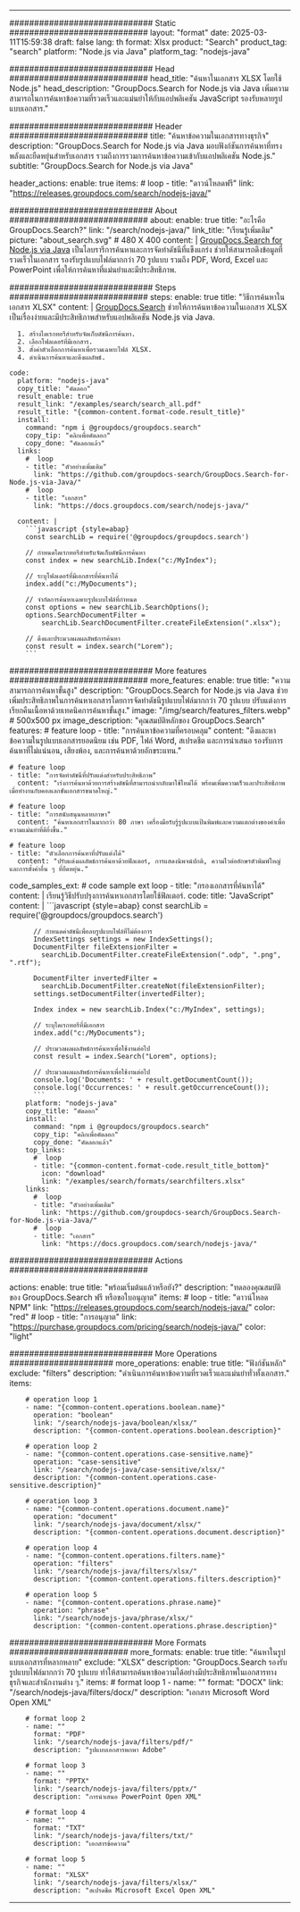 
---
############################# Static ############################
layout: "format"
date:  2025-03-11T15:59:38
draft: false
lang: th
format: Xlsx
product: "Search"
product_tag: "search"
platform: "Node.js via Java"
platform_tag: "nodejs-java"

############################# Head ############################
head_title: "ค้นหาในเอกสาร XLSX โดยใช้ Node.js"
head_description: "GroupDocs.Search for Node.js via Java เพิ่มความสามารถในการค้นหาข้อความที่รวดเร็วและแม่นยำให้กับแอปพลิเคชัน JavaScript รองรับหลายรูปแบบเอกสาร."

############################# Header ############################
title: "ค้นหาข้อความในเอกสารทางธุรกิจ" 
description: "GroupDocs.Search for Node.js via Java มอบฟังก์ชันการค้นหาที่ทรงพลังและยืดหยุ่นสำหรับเอกสาร รวมถึงการรวมการค้นหาข้อความเข้ากับแอปพลิเคชัน Node.js."
subtitle: "GroupDocs.Search for Node.js via Java" 

header_actions:
  enable: true
  items:
    #  loop
    - title: "ดาวน์โหลดฟรี"
      link: "https://releases.groupdocs.com/search/nodejs-java/"
      
############################# About ############################
about:
    enable: true
    title: "อะไรคือ GroupDocs.Search?"
    link: "/search/nodejs-java/"
    link_title: "เรียนรู้เพิ่มเติม"
    picture: "about_search.svg" # 480 X 400
    content: |
       [GroupDocs.Search for Node.js via Java](/search/nodejs-java/) เป็นไลบรารีการค้นหาและการจัดทำดัชนีที่แข็งแกร่ง ช่วยให้สามารถดึงข้อมูลที่รวดเร็วในเอกสาร รองรับรูปแบบไฟล์มากกว่า 70 รูปแบบ รวมถึง PDF, Word, Excel และ PowerPoint เพื่อให้การค้นหาที่แม่นยำและมีประสิทธิภาพ.

############################# Steps ############################
steps:
    enable: true
    title: "วิธีการค้นหาในเอกสาร XLSX"
    content: |
      [GroupDocs.Search](/search/nodejs-java/) ช่วยให้การค้นหาข้อความในเอกสาร XLSX เป็นเรื่องง่ายและมีประสิทธิภาพสำหรับแอปพลิเคชัน Node.js via Java.
      
      1. สร้างไดเรกทอรีสำหรับจัดเก็บดัชนีการค้นหา.
      2. เลือกโฟลเดอร์ที่มีเอกสาร.
      3. ตั้งค่าตัวเลือกการค้นหาเพื่อรวมเฉพาะไฟล์ XLSX.
      4. ดำเนินการค้นหาและดึงผลลัพธ์.
   
    code:
      platform: "nodejs-java"
      copy_title: "คัดลอก"
      result_enable: true
      result_link: "/examples/search/search_all.pdf"
      result_title: "{common-content.format-code.result_title}"
      install:
        command: "npm i @groupdocs/groupdocs.search"
        copy_tip: "คลิกเพื่อคัดลอก"
        copy_done: "คัดลอกแล้ว"
      links:
        #  loop
        - title: "ตัวอย่างเพิ่มเติม"
          link: "https://github.com/groupdocs-search/GroupDocs.Search-for-Node.js-via-Java/"
        #  loop
        - title: "เอกสาร"
          link: "https://docs.groupdocs.com/search/nodejs-java/"
          
      content: |
        ```javascript {style=abap}
        const searchLib = require('@groupdocs/groupdocs.search')

        // กำหนดไดเรกทอรีสำหรับจัดเก็บดัชนีการค้นหา
        const index = new searchLib.Index("c:/MyIndex");

        // ระบุโฟลเดอร์ที่มีเอกสารที่ค้นหาได้
        index.add("c:/MyDocuments");

        // จำกัดการค้นหาเฉพาะรูปแบบไฟล์ที่กำหนด
        const options = new searchLib.SearchOptions();
        options.SearchDocumentFilter = 
            searchLib.SearchDocumentFilter.createFileExtension(".xlsx");

        // ดึงและประมวลผลผลลัพธ์การค้นหา
        const result = index.search("Lorem");
        ```            

############################# More features ############################
more_features:
  enable: true
  title: "ความสามารถการค้นหาขั้นสูง"
  description: "GroupDocs.Search for Node.js via Java ช่วยเพิ่มประสิทธิภาพในการค้นหาเอกสารโดยการจัดทำดัชนีรูปแบบไฟล์มากกว่า 70 รูปแบบ ปรับแต่งการเรียกคืนเนื้อหาด้วยเทคนิคการค้นหาขั้นสูง."
  image: "/img/search/features_filters.webp" # 500x500 px
  image_description: "คุณสมบัติหลักของ GroupDocs.Search"
  features:
    # feature loop
    - title: "การค้นหาข้อความที่ครอบคลุม"
      content: "ดึงและหาข้อความในรูปแบบเอกสารยอดนิยม เช่น PDF, ไฟล์ Word, สเปรดชีต และการนำเสนอ รองรับการค้นหาที่ไม่แน่นอน, เสียงพ้อง, และการค้นหาด้วยอักขระแทน."

    # feature loop
    - title: "การจัดทำดัชนีที่ปรับแต่งสำหรับประสิทธิภาพ"
      content: "เร่งการค้นหาด้วยการสร้างดัชนีที่สามารถนำกลับมาใช้ใหม่ได้ พร้อมเพิ่มความเร็วและประสิทธิภาพเมื่อทำงานกับคอลเลกชันเอกสารขนาดใหญ่."

    # feature loop
    - title: "การสนับสนุนหลายภาษา"
      content: "ค้นหาเอกสารในมากกว่า 80 ภาษา เครื่องมือรับรู้รูปแบบแป้นพิมพ์และความแตกต่างของคำเพื่อความแม่นยำที่ดียิ่งขึ้น."

    # feature loop
    - title: "ตัวเลือกการค้นหาที่ปรับแต่งได้"
      content: "ปรับแต่งผลลัพธ์การค้นหาด้วยฟิลเตอร์, การแสดงนิพจน์ปกติ, ความไวต่ออักษรตัวพิมพ์ใหญ่ และการตั้งค่าอื่น ๆ ที่ยืดหยุ่น."
      
  code_samples_ext:
    # code sample ext loop
    - title: "กรองเอกสารที่ค้นหาได้"
      content: |
        เรียนรู้วิธีปรับปรุงการค้นหาเอกสารโดยใช้ฟิลเตอร์.
      code:
        title: "JavaScript"
        content: |
          ```javascript {style=abap}
          const searchLib = require('@groupdocs/groupdocs.search')
          
          // กำหนดค่าดัชนีเพื่อลบรูปแบบไฟล์ที่ไม่ต้องการ
          IndexSettings settings = new IndexSettings();
          DocumentFilter fileExtensionFilter = 
            searchLib.DocumentFilter.createFileExtension(".odp", ".png", ".rtf");

          DocumentFilter invertedFilter = 
            searchLib.DocumentFilter.createNot(fileExtensionFilter);
          settings.setDocumentFilter(invertedFilter);

          Index index = new searchLib.Index("c:/MyIndex", settings);
              
          // ระบุไดเรกทอรีที่มีเอกสาร
          index.add("c:/MyDocuments");

          // ประมวลผลผลลัพธ์การค้นหาเพื่อใช้งานต่อไป
          const result = index.Search("Lorem", options);
          
          // ประมวลผลผลลัพธ์การค้นหาเพื่อใช้งานต่อไป
          console.log('Documents: ' + result.getDocumentCount());
          console.log('Occurrences: ' + result.getOccurrenceCount());
          ```
        platform: "nodejs-java"
        copy_title: "คัดลอก"
        install:
          command: "npm i @groupdocs/groupdocs.search"
          copy_tip: "คลิกเพื่อคัดลอก"
          copy_done: "คัดลอกแล้ว"
        top_links:
          #  loop
          - title: "{common-content.format-code.result_title_bottom}"
            icon: "download"
            link: "/examples/search/formats/searchfilters.xlsx"
        links:
          #  loop
          - title: "ตัวอย่างเพิ่มเติม"
            link: "https://github.com/groupdocs-search/GroupDocs.Search-for-Node.js-via-Java/"
          #  loop
          - title: "เอกสาร"
            link: "https://docs.groupdocs.com/search/nodejs-java/"
            

            


############################# Actions ############################

actions:
  enable: true
  title: "พร้อมเริ่มต้นแล้วหรือยัง?"
  description: "ทดลองคุณสมบัติของ GroupDocs.Search ฟรี หรือขอใบอนุญาต"
  items:
    #  loop
    - title: "ดาวน์โหลด NPM"
      link: "https://releases.groupdocs.com/search/nodejs-java/"
      color: "red"
        #  loop
    - title: "การอนุญาต"
      link: "https://purchase.groupdocs.com/pricing/search/nodejs-java/"
      color: "light"


############################# More Operations #####################
more_operations:
    enable: true
    title: "ฟังก์ชันหลัก"
    exclude: "filters"
    description: "ดำเนินการค้นหาข้อความที่รวดเร็วและแม่นยำทั่วทั้งเอกสาร."
    items: 
          
        # operation loop 1
        - name: "{common-content.operations.boolean.name}"
          operation: "boolean"
          link: "/search/nodejs-java/boolean/xlsx/"
          description: "{common-content.operations.boolean.description}"

        # operation loop 2
        - name: "{common-content.operations.case-sensitive.name}"
          operation: "case-sensitive"
          link: "/search/nodejs-java/case-sensitive/xlsx/"
          description: "{common-content.operations.case-sensitive.description}"

        # operation loop 3
        - name: "{common-content.operations.document.name}"
          operation: "document"
          link: "/search/nodejs-java/document/xlsx/"
          description: "{common-content.operations.document.description}"

        # operation loop 4
        - name: "{common-content.operations.filters.name}"
          operation: "filters"
          link: "/search/nodejs-java/filters/xlsx/"
          description: "{common-content.operations.filters.description}"

        # operation loop 5
        - name: "{common-content.operations.phrase.name}"
          operation: "phrase"
          link: "/search/nodejs-java/phrase/xlsx/"
          description: "{common-content.operations.phrase.description}"
          
        
          
############################# More Formats ########################
more_formats:
    enable: true
    title: "ค้นหาในรูปแบบเอกสารที่หลากหลาย"
    exclude: "XLSX"
    description: "GroupDocs.Search รองรับรูปแบบไฟล์มากกว่า 70 รูปแบบ ทำให้สามารถค้นหาข้อความได้อย่างมีประสิทธิภาพในเอกสารทางธุรกิจและสำนักงานต่าง ๆ."
    items: 
        # format loop 1
        - name: ""
          format: "DOCX"
          link: "/search/nodejs-java/filters/docx/"
          description: "เอกสาร Microsoft Word Open XML"
          
        # format loop 2
        - name: ""
          format: "PDF"
          link: "/search/nodejs-java/filters/pdf/"
          description: "รูปแบบเอกสารพกพา Adobe"
          
        # format loop 3
        - name: ""
          format: "PPTX"
          link: "/search/nodejs-java/filters/pptx/"
          description: "การนำเสนอ PowerPoint Open XML"

        # format loop 4
        - name: ""
          format: "TXT"
          link: "/search/nodejs-java/filters/txt/"
          description: "เอกสารข้อความ"
          
        # format loop 5
        - name: ""
          format: "XLSX"
          link: "/search/nodejs-java/filters/xlsx/"
          description: "สเปรดชีต Microsoft Excel Open XML"
  

---